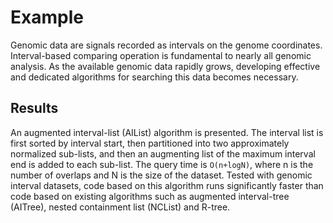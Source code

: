 
# Example

Genomic data are signals recorded as intervals on the genome coordinates. Interval-based comparing operation is fundamental to nearly all genomic analysis. As the available genomic data rapidly grows, developing effective and dedicated algorithms for searching this data becomes necessary. 

## Results

An augmented interval-list (AIList) algorithm is presented. The interval list is first sorted by interval start, then partitioned into two approximately normalized sub-lists, and then an augmenting list of the maximum interval end  is added to each sub-list. The query time is `O(n+logN)`, where n is the number of overlaps and N is the size of the dataset. Tested with genomic interval datasets,  code based on this algorithm runs significantly faster than code based on existing algorithms such as augmented interval-tree (AITree), nested containment list (NCList) and R-tree.  
